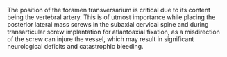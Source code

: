 The position of the foramen transversarium is critical due to its content being the vertebral artery. This is of utmost importance while placing the posterior lateral mass screws in the subaxial cervical spine and during transarticular screw implantation for atlantoaxial fixation, as a misdirection of the screw can injure the vessel, which may result in significant neurological deficits and catastrophic bleeding.